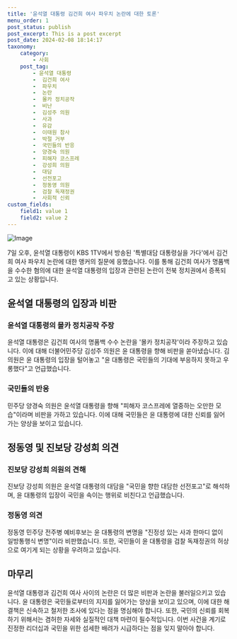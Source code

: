 ```yaml
---
title: '윤석열 대통령 김건희 여사 파우치 논란에 대한 토론'
menu_order: 1
post_status: publish
post_excerpt: This is a post excerpt
post_date: 2024-02-08 18:14:17
taxonomy:
    category:
        - 사회
    post_tag:
        - 윤석열 대통령
        -  김건희 여사
        -  파우치
        -  논란
        -  몰카 정치공작
        -  비난
        -  김성주 의원
        -  사과
        -  유감
        -  이태원 참사
        -  박절 거부
        -  국민들의 반응
        -  양경숙 의원
        -  피해자 코스프레
        -  강성희 의원
        -  대담
        -  선전포고
        -  정동영 의원
        -  검찰 독재정권
        -  사회적 신뢰
custom_fields:
    field1: value 1
    field2: value 2
---
```


![Image](https://imgnews.pstatic.net/image/079/2024/02/08/0003862207_001_20240208153001186.jpg?type=w647)

7일 오후, 윤석열 대통령이 KBS 1TV에서 방송된 '특별대담 대통령실을 가다'에서 김건희 여사 파우치 논란에 대한 앵커의 질문에 응했습니다. 이를 통해 김건희 여사가 명품백을 수수한 혐의에 대한 윤석열 대통령의 입장과 관련된 논란이 전북 정치권에서 증폭되고 있는 상황입니다.
## 윤석열 대통령의 입장과 비판
### 윤석열 대통령의 몰카 정치공작 주장
윤석열 대통령은 김건희 여사의 명품백 수수 논란을 '몰카 정치공작'이라 주장하고 있습니다. 이에 대해 더불어민주당 김성주 의원은 윤 대통령을 향해 비판을 쏟아냈습니다. 김 의원은 윤 대통령의 입장을 털어놓고 "윤 대통령은 국민들의 기대에 부응하지 못하고 우롱했다"고 언급했습니다.
### 국민들의 반응
민주당 양경숙 의원은 윤석열 대통령을 향해 "피해자 코스프레에 열중하는 오만한 모습"이라며 비판을 가하고 있습니다. 이에 대해 국민들은 윤 대통령에 대한 신뢰를 잃어가는 양상을 보이고 있습니다.
## 정동영 및 진보당 강성희 의견
### 진보당 강성희 의원의 견해
진보당 강성희 의원은 윤석열 대통령의 대담을 "국민을 향한 대담한 선전포고"로 해석하며, 윤 대통령의 입장이 국민을 속이는 행위로 비친다고 언급했습니다.
### 정동영 의견
정동영 민주당 전주병 예비후보는 윤 대통령의 변명을 "진정성 있는 사과 한마디 없이 일방통행식 변명"이라 비판했습니다. 또한, 국민들이 윤 대통령을 검찰 독재정권의 허상으로 여기게 되는 상황을 우려하고 있습니다.
## 마무리
윤석열 대통령과 김건희 여사 사이의 논란은 더 많은 비판과 논란을 불러일으키고 있습니다. 윤 대통령은 국민들로부터의 지지를 잃어가는 양상을 보이고 있으며, 이에 대한 해결책은 신속하고 철저한 조사에 있다는 점을 명심해야 합니다. 또한, 국민의 신뢰를 회복하기 위해서는 겸허한 자세와 실질적인 대책 마련이 필수적입니다. 이번 사건을 계기로 진정한 리더십과 국민을 위한 섬세한 배려가 시급하다는 점을 잊지 말아야 합니다.
